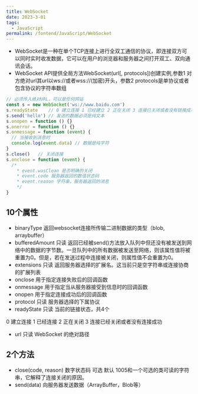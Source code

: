 ```yaml
---
title: WebSocket  
date: 2023-3-01
tags:
  - JavaScript
permalink: /fontend/JavaScript/WebSocket
---
```


- WebSocket是一种在单个TCP连接上进行全双工通信的协议，即连接双方可以同时实时收发数据，它可以在用户的浏览器和服务器之间打开双工、双向通讯会话。
- WebSocket API提供全局方法WebSocket(url[, protocols])创建实例,参数1 对方绝对url其url以ws://或者wss://(加密)开头，参数2 protocols是单协议或者包含协议的字符串数组
```js
// 必须传入绝对URL，可以是任何网站
const s = new WebSocket('ws://www.baidu.com') 
s.readyState    // 0 建立连接 1 已经建立 2 正在关闭 3 连接已关闭或者没有链接成功
s.send('hello') // 发送的数据必须是纯文本
s.onopen = function () {}
s.onerror = function () {}
s.onmessage = function (event) {
  // 当接收到消息时
  console.log(event.data) // 数据是纯字符
}
s.close()   // 关闭连接
s.onclose = function (event) {
  /*
    * event.wasClean 是否明确的关闭 
    * event.code 服务器返回的数值状态码
    * event.reason 字符串，服务器返回的消息
    */
}
```

## 10个属性

- binaryType 返回websocket连接所传输二进制数据的类型（blob, arraybuffer）
- bufferedAmount 只读 返回已经被send()方法放入队列中但还没有被发送到网络中的数据的字节数。一旦队列中的所有数据被发送至网络，则该属性值将被重置为0。但是，若在发送过程中连接被关闭，则属性值不会重置为0。
- extensions 只读 返回服务器选择的扩展名。这当前只是空字符串或连接协商的扩展列表
- onclose 用于指定连接失败后的回调函数
- onmessage 用于指定当从服务器接受到信息时的回调函数
- onopen 用于指定连接成功后的回调函数
- protocol 只读 服务器选择的下属协议
- readyState 只读 当前的链接状态，共4个
>
0 建立连接
1 已经连接
2 正在关闭
3 连接已经关闭或者没有连接成功
>

- url 只读 WebSocket 的绝对路径


## 2个方法

- close(code, reason) 数字状态码 可选 默认 1005和一个可选的类可读的字符串，它解释了连接关闭的原因。
- send(data) 向服务器发送数据（ArrayBuffer，Blob等）
